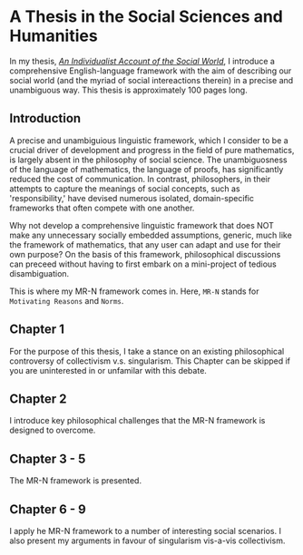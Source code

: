 # A Thesis in the Social Sciences and Humanities

In my thesis, [*An Individualist Account of the Social World*](https://github.com/Weidsn/An-Individualist-Account-of-the-Social-World/blob/main/An%20Individualist%20Account%20of%20the%20Social%20World.pdf), I introduce a comprehensive English-language framework with the aim of describing our social world (and the myriad of social intereactions therein) in a precise and unambiguous way. This thesis is approximately 100 pages long. 

## Introduction

A precise and unambiguious linguistic framework, which I consider to be a crucial driver of development and progress in the field of pure mathematics, is largely absent in the philosophy of social science. The unambiguosness of the language of mathematics, the language of proofs, has significantly reduced the cost of communication. In contrast, philosophers, in their attempts to capture the meanings of social concepts, such as 'responsibility,' have devised numerous isolated, domain-specific frameworks that often compete with one another. 

Why not develop a comprehensive linguistic framework that does NOT make any unnecessary socially embedded assumptions, generic, much like the framework of mathematics, that any user can adapt and use for their own purpose? On the basis of this framework, philosophical discussions can preceed without having to first embark on a mini-project of tedious disambiguation. 

This is where my MR-N framework comes in. Here, ```MR-N``` stands for ```Motivating Reasons``` and ```Norms```.

## Chapter 1
For the purpose of this thesis, I take a stance on an existing philosophical controversy of collectivism v.s. singularism. This Chapter can be skipped if you are uninterested in or unfamilar with this debate. 

## Chapter 2
I introduce key philosophical challenges that the MR-N framework is designed to overcome. 

## Chapter 3 - 5
The MR-N framework is presented. 

## Chapter 6 - 9
I apply he MR-N framework to a number of interesting social scenarios. I also present my arguments in favour of singularism vis-a-vis collectivism. 
